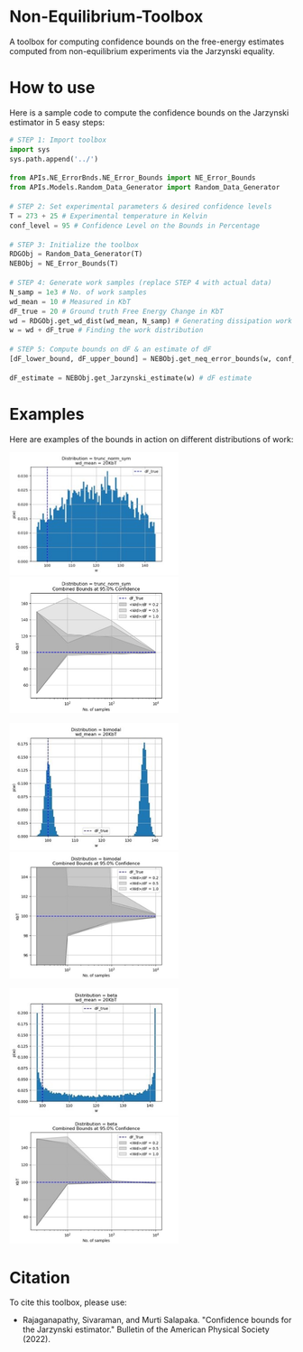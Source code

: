 # Non-Equilibrium-Toolbox
A toolbox for computing confidence bounds on the free-energy estimates computed from non-equilibrium experiments via the Jarzynski equality. 

# How to use
Here is a sample code to compute the confidence bounds on the Jarzynski estimator in 5 easy steps:

```python
# STEP 1: Import toolbox
import sys
sys.path.append('../')

from APIs.NE_ErrorBnds.NE_Error_Bounds import NE_Error_Bounds
from APIs.Models.Random_Data_Generator import Random_Data_Generator

# STEP 2: Set experimental parameters & desired confidence levels 
T = 273 + 25 # Experimental temperature in Kelvin
conf_level = 95 # Confidence Level on the Bounds in Percentage

# STEP 3: Initialize the toolbox
RDGObj = Random_Data_Generator(T) 
NEBObj = NE_Error_Bounds(T)

# STEP 4: Generate work samples (replace STEP 4 with actual data)
N_samp = 1e3 # No. of work samples
wd_mean = 10 # Measured in KbT 
dF_true = 20 # Ground truth Free Energy Change in KbT
wd = RDGObj.get_wd_dist(wd_mean, N_samp) # Generating dissipation work distribution 
w = wd + dF_true # Finding the work distribution

# STEP 5: Compute bounds on dF & an estimate of dF
[dF_lower_bound, dF_upper_bound] = NEBObj.get_neq_error_bounds(w, conf_level) # Bounds

dF_estimate = NEBObj.get_Jarzynski_estimate(w) # dF estimate

```

# Examples
Here are examples of the bounds in action on different distributions of work:


<p float="left">
  <img src="Figures/Work_Gaussian_Distribution.jpg" title = "Truncated Normal Work Distribution" width = "300"  />
  <img src="Figures/Bounds_Gaussian_Distribution.jpg" title = "Bounds computed for truncated normal work distribution" width = "300" /> 
</p>

<p float="left">
  <img src="Figures/Work_Bimodal_Distribution.jpg" title = "Bimodal Work Distribution" width= "300" />
  <img src="Figures/Bounds_Bimodal_Distribution.jpg" title = "Bounds computed for bimodal work distribution" width= "300" /> 
</p>

<p float="left">
  <img src="Figures/Work_Beta_Distribution.jpg" title = "Beta Distributed Work" width= "300" />
  <img src="Figures/Bounds_Beta_Distribution.jpg" title = "Bounds computed for beta work distribution" width= "300" /> 
</p>


# Citation 
To cite this toolbox, please use:

- Rajaganapathy, Sivaraman, and Murti Salapaka. "Confidence bounds for the Jarzynski estimator." Bulletin of the American Physical Society (2022).

